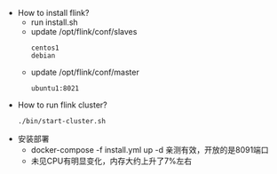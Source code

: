 * How to install flink?
  * run install.sh
  * update /opt/flink/conf/slaves
    ```
    centos1
    debian
    ```
  * update /opt/flink/conf/master
    ```
    ubuntu1:8021
    ```
* How to run flink cluster?
  ```
  ./bin/start-cluster.sh
  ```
* 安装部署
  * docker-compose -f install.yml up -d 亲测有效，开放的是8091端口
  * 未见CPU有明显变化，内存大约上升了7%左右